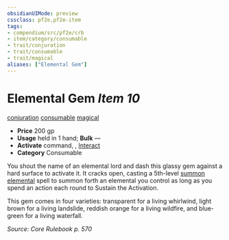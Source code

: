 ```yaml
---
obsidianUIMode: preview
cssclass: pf2e,pf2e-item
tags:
- compendium/src/pf2e/crb
- item/category/consumable
- trait/conjuration
- trait/consumable
- trait/magical
aliases: ["Elemental Gem"]
---
```

# Elemental Gem *Item 10*  
[conjuration](rules/traits/conjuration.md)  [consumable](rules/traits/consumable.md)  [magical](rules/traits/magical.md)  

- **Price** 200 gp
- **Usage** held in 1 hand; **Bulk** —
- **Activate** command, , [Interact](rules/actions/interact.md)
- **Category** Consumable

You shout the name of an elemental lord and dash this glassy gem against a hard surface to activate it. It cracks open, casting a 5th-level [summon elemental](compendium/spells/summon-elemental.md) spell to summon forth an elemental you control as long as you spend an action each round to Sustain the Activation.

This gem comes in four varieties: transparent for a living whirlwind, light brown for a living landslide, reddish orange for a living wildfire, and blue-green for a living waterfall.

*Source: Core Rulebook p. 570*